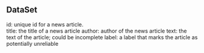 ## DataSet 

id: unique id for a news article. <br>
title: the title of a news article
author: author of the news article
text: the text of the article; could be incomplete
label: a label that marks the article as potentially unreliable
